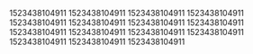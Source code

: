 1523438104911
1523438104911
1523438104911
1523438104911
1523438104911
1523438104911
1523438104911
1523438104911
1523438104911
1523438104911
1523438104911
1523438104911
1523438104911
1523438104911
1523438104911